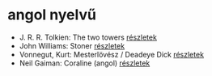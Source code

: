 # angol nyelvű

- J. R. R. Tolkien: The two towers [részletek](_details/J.%20R.%20R.%20Tolkien.md#id_13)
- John Williams: Stoner [részletek](_details/John%20Williams.md#id_1004)
- Vonnegut, Kurt: Mesterlövész / Deadeye Dick [részletek](_details/Vonnegut%2C%20Kurt.md#id_1131)
- Neil Gaiman: Coraline (angol) [részletek](_details/Neil%20Gaiman.md#id_1431)